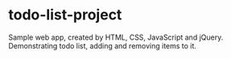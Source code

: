 # todo-list-project
Sample web app, created by HTML, CSS, JavaScript and jQuery. Demonstrating todo list, adding and removing items to it.
